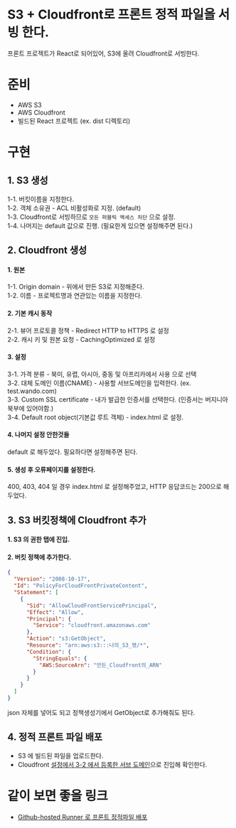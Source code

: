 # S3 + Cloudfront로 프론트 정적 파일을 서빙 한다.

프론트 프로젝트가 React로 되어있어, S3에 올려 Cloudfront로 서빙한다.

# 준비

- AWS S3
- AWS Cloudfront
- 빌드된 React 프로젝트 (ex. dist 디렉토리)

# 구현

## 1. S3 생성

1-1. 버킷이름을 지정한다.  
1-2. 객체 소유권 - ACL 비활성화로 지정. (default)  
1-3. Cloudfront로 서빙하므로 `모든 퍼블릭 액세스 차단` 으로 설정.  
1-4. 나머지는 default 값으로 진행. (필요한게 있으면 설정해주면 된다.)

## 2. Cloudfront 생성

#### 1. 원본

1-1. Origin domain - 위에서 만든 S3로 지정해준다.  
1-2. 이름 - 프로젝트명과 연관있는 이름을 지정한다.

#### 2. 기본 캐시 동작

2-1. 뷰어 프로토콜 정책 - Redirect HTTP to HTTPS 로 설정  
2-2. 캐시 키 및 원본 요청 - CachingOptimized 로 설정

#### 3. 설정

3-1. 가격 분류 - 북미, 유렵, 아시아, 중동 및 아프리카에서 사용 으로 선택  
<a id="3-2"></a>
3-2. 대체 도메인 이름(CNAME) - 사용할 서브도메인을 입력한다. (ex. test.wando.com)  
3-3. Custom SSL certificate - 내가 발급한 인증서를 선택한다. (인증서는 버지니아 북부에 있어야함.)  
3-4. Default root object(기본값 루트 객체) - index.html 로 설정.

#### 4. 나머지 설정 안한것들

default 로 해두었다. 필요하다면 설정해주면 된다.

#### 5. 생성 후 오류페이지를 설정한다.

400, 403, 404 일 경우 index.html 로 설정해주었고, HTTP 응답코드는 200으로 해두었다.

## 3. S3 버킷정책에 Cloudfront 추가

#### 1. S3 의 권한 탭에 진입.

#### 2. 버킷 정책에 추가한다.

```json
{
  "Version": "2008-10-17",
  "Id": "PolicyForCloudFrontPrivateContent",
  "Statement": [
    {
      "Sid": "AllowCloudFrontServicePrincipal",
      "Effect": "Allow",
      "Principal": {
        "Service": "cloudfront.amazonaws.com"
      },
      "Action": "s3:GetObject",
      "Resource": "arn:aws:s3:::나의_S3_명/*",
      "Condition": {
        "StringEquals": {
          "AWS:SourceArn": "만든_Cloudfront의_ARN"
        }
      }
    }
  ]
}
```

json 자체를 넣어도 되고 정책생성기에서 GetObject로 추가해줘도 된다.

## 4. 정적 프론트 파일 배포

- S3 에 빌드된 파일을 업로드한다.
- Cloudfront [설정에서 3-2 에서 등록한 서브 도메인](#3-2)으로 진입해 확인한다.

# 같이 보면 좋을 링크

- [Github-hosted Runner 로 프론트 정적파일 배포](https://github.com/kdw1521/TIL/blob/main/Github/Actions/Github-hosted-Runner_%EB%A1%9C_react_%EB%B0%B0%ED%8F%AC_CloudFront_S3.md)
